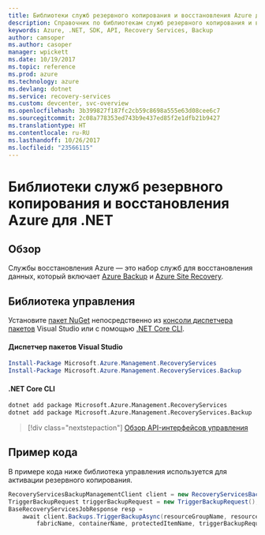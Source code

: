 ```yaml
---
title: Библиотеки служб резервного копирования и восстановления Azure для .NET
description: Справочник по библиотекам служб резервного копирования и восстановления Azure для .NET
keywords: Azure, .NET, SDK, API, Recovery Services, Backup
author: camsoper
ms.author: casoper
manager: wpickett
ms.date: 10/19/2017
ms.topic: reference
ms.prod: azure
ms.technology: azure
ms.devlang: dotnet
ms.service: recovery-services
ms.custom: devcenter, svc-overview
ms.openlocfilehash: 3b399827f187fc2cb59c8698a555e63d08cee6c7
ms.sourcegitcommit: 2c08a778353ed743b9e437ed85f2e1dfb21b9427
ms.translationtype: HT
ms.contentlocale: ru-RU
ms.lasthandoff: 10/26/2017
ms.locfileid: "23566115"
---
```

# <a name="azure-recovery-services-and-backup-libraries-for-net"></a>Библиотеки служб резервного копирования и восстановления Azure для .NET

## <a name="overview"></a>Обзор

Службы восстановления Azure — это набор служб для восстановления данных, который включает [Azure Backup](/azure/backup/) и [Azure Site Recovery](/azure/site-recovery/).

## <a name="management-library"></a>Библиотека управления

Установите [пакет NuGet](https://www.nuget.org/packages/Microsoft.Azure.Management.RecoveryServices) непосредственно из [консоли диспетчера пакетов][PackageManager] Visual Studio или с помощью [.NET Core CLI][DotNetCLI].

#### <a name="visual-studio-package-manager"></a>Диспетчер пакетов Visual Studio

```powershell
Install-Package Microsoft.Azure.Management.RecoveryServices
Install-Package Microsoft.Azure.Management.RecoveryServices.Backup
```

#### <a name="net-core-cli"></a>.NET Core CLI

```bash
dotnet add package Microsoft.Azure.Management.RecoveryServices
dotnet add package Microsoft.Azure.Management.RecoveryServices.Backup
```

> [!div class="nextstepaction"]
> [Обзор API-интерфейсов управления](/dotnet/api/overview/azure/recoveryservices/management)


## <a name="code-example"></a>Пример кода

В примере кода ниже библиотека управления используется для активации резервного копирования.

```csharp
RecoveryServicesBackupManagementClient client = new RecoveryServicesBackupManagementClient(credentials);
TriggerBackupRequest triggerBackupRequest = new TriggerBackupRequest();
BaseRecoveryServicesJobResponse resp =
    await client.Backups.TriggerBackupAsync(resourceGroupName, resourceName, null,
        fabricName, containerName, protectedItemName, triggerBackupRequest);
```

[PackageManager]: https://docs.microsoft.com/nuget/tools/package-manager-console
[DotNetCLI]: https://docs.microsoft.com/dotnet/core/tools/dotnet-add-package
